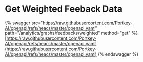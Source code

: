 # Get Weighted Feeback Data

{% swagger src="https://raw.githubusercontent.com/Portkey-AI/openapi/refs/heads/master/openapi.yaml" path="/analytics/graphs/feedbacks/weighted" method="get" %}
[https://raw.githubusercontent.com/Portkey-AI/openapi/refs/heads/master/openapi.yaml](https://raw.githubusercontent.com/Portkey-AI/openapi/refs/heads/master/openapi.yaml)
{% endswagger %}
